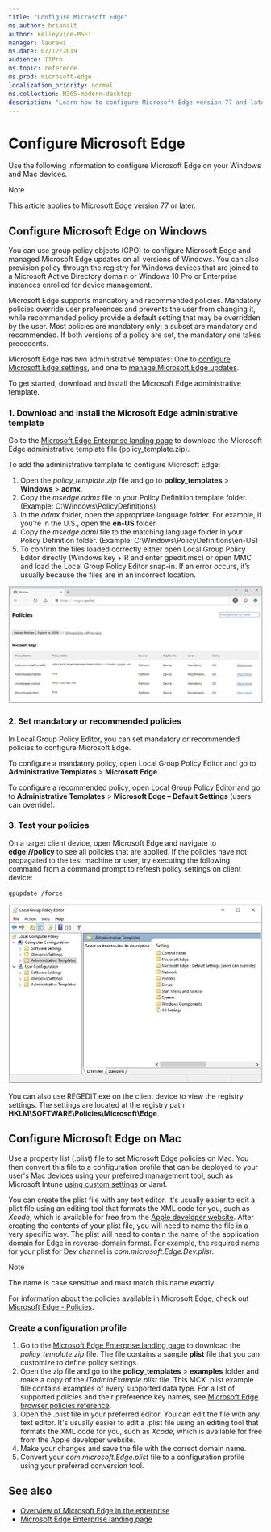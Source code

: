 ```yaml
---
title: "Configure Microsoft Edge"
ms.author: brianalt
author: kelleyvice-MSFT
manager: laurawi
ms.date: 07/12/2019
audience: ITPro
ms.topic: reference
ms.prod: microsoft-edge
localization_priority: normal
ms.collection: M365-modern-desktop
description: "Learn how to configure Microsoft Edge version 77 and later on Windows and Mac"
---
```


# Configure Microsoft Edge

Use the following information to configure Microsoft Edge on your Windows and Mac devices.

> [!NOTE]
> This article applies to Microsoft Edge version 77 or later.

## Configure Microsoft Edge on Windows

You can use group policy objects (GPO) to configure Microsoft Edge and managed Microsoft Edge updates on all versions of Windows. You can also provision policy through the registry for Windows devices that are joined to a Microsoft Active Directory domain or Windows 10 Pro or Enterprise instances enrolled for device management.

Microsoft Edge supports mandatory and recommended policies. Mandatory policies override user preferences and prevents the user from changing it, while recommended policy provide a default setting that may be overridden by the user. Most policies are mandatory only; a subset are mandatory and recommended. If both versions of a policy are set, the mandatory one takes precedents.

Microsoft Edge has two administrative templates: One to [configure Microsoft Edge settings](microsoft-edge-policies.md), and one to [manage Microsoft Edge updates](microsoft-edge-update-policies.md).

To get started, download and install the Microsoft Edge administrative template.

### 1. Download and install the Microsoft Edge administrative template

Go to the [Microsoft Edge Enterprise landing page](https://aka.ms/EdgeEnterprise) to download the Microsoft Edge administrative template file (policy_template.zip).

To add the administrative template to configure Microsoft Edge:

1. Open the _policy_template.zip_ file and go to **policy_templates** > **Windows** > **admx**.
2. Copy the _msedge.admx_ file to your Policy Definition template folder. (Example: C:\Windows\PolicyDefinitions)
3. In the _admx_ folder, open the appropriate language folder. For example, if you’re in the U.S., open the **en-US** folder.
4. Copy the _msedge.adml_ file to the matching language folder in your Policy Definition folder. (Example: C:\Windows\PolicyDefinitions\en-US)
5. To confirm the files loaded correctly either open Local Group Policy Editor directly (Windows key + R and enter gpedit.msc) or open MMC and load the Local Group Policy Editor snap-in. If an error occurs, it’s usually because the files are in an incorrect location.

![Create application](./media/configure-microsoft-edge/edge-gpEdit.jpg)

<!--
To add the administrative template to manage Microsoft Edge updates:

1. Open the _policy_template.zip_ file and go to **updatepolicies**.
2. Copy the _msedgeupdate.admx_ file to your Policy Definition template folder. (Example: C:\Windows\PolicyDefinitions)
3. In the _updatepolicies_ folder, open the appropriate language folder. For example, if you’re in the U.S., open the **en-US** folder.
4. Copy the _msedgeupdate.adml_ file to the matching language folder in your Policy Definition folder. (Example: C:\Windows\PolicyDefinitions\en-US)
5. Open MMC and load the Local Group Policy Editor snap-in to confirm the files loaded correctly. If an error occurs, it’s usually because the files are in an incorrect location.

> [!NOTE]
> Currently the Microsoft Edge update policies are only localized in en-US. Additional language support will be added in a future release.
-->

### 2. Set mandatory or recommended policies

In Local Group Policy Editor, you can set mandatory or recommended policies to configure Microsoft Edge.

To configure a mandatory policy, open Local Group Policy Editor and go to **Administrative Templates** > **Microsoft Edge**.

To configure a recommended policy, open Local Group Policy Editor and go to **Administrative Templates** > **Microsoft Edge – Default Settings** (users can override).

### 3. Test your policies

On a target client device, open Microsoft Edge and navigate to **edge://policy** to see all policies that are applied. If the policies have not propagated to the test machine or user, try executing the following command from a command prompt to refresh policy settings on client device:

``` command
gpupdate /force
```

![Create application](./media/configure-microsoft-edge/edge-policy.jpg)

You can also use REGEDIT.exe on the client device to view the registry settings. The settings are located at the registry path **HKLM\SOFTWARE\Policies\Microsoft\Edge**.

## Configure Microsoft Edge on Mac
Use a property list (.plist) file to set Microsoft Edge policies on Mac. You then convert this file to a configuration profile that can be deployed to your user's Mac devices using your preferred management tool, such as Microsoft Intune [using custom settings](https://docs.microsoft.com/intune/custom-settings-macos) or Jamf.

You can create the plist file with any text editor. It's usually easier to edit a plist file using an editing tool that formats the XML code for you, such as _Xcode_, which is available for free from the [Apple developer website](https://developer.apple.com). After creating the contents of your plist file, you will need to name the file in a very specific way. The plist will need to contain the name of the application domain for Edge in reverse-domain format. For example, the required name for your plist for Dev channel is _com.microsoft.Edge.Dev.plist_.

> [!NOTE]
> The name is case sensitive and must match this name exactly.

For information about the policies available in Microsoft Edge, check out [Microsoft Edge - Policies](microsoft-edge-policies.md).

### Create a configuration profile

1. Go to the [Microsoft Edge Enterprise landing page](https://aka.ms/EdgeEnterprise) to download the _policy_template.zip_ file. The file contains a sample **plist** file that you can customize to define policy settings.
2. Open the zip file and go to the **policy_templates** > **examples** folder and make a copy of the _ITadminExample.plist_ file. This MCX .plist example file contains examples of every supported data type. For a list of supported policies and their preference key names, see [Microsoft Edge browser policies reference](microsoft-edge-policies.md).
3. Open the .plist file in your preferred editor. You can edit the file with any text editor. It's usually easier to edit a .plist file using an editing tool that formats the XML code for you, such as _Xcode_, which is available for free from the Apple developer website.
4. Make your changes and save the file with the correct domain name.
5. Convert your _com.microsoft.Edge.plist_ file to a configuration profile using your preferred conversion tool.

## See also

- [Overview of Microsoft Edge in the enterprise](overview-edge-in-the-enterprise.md)
- [Microsoft Edge Enterprise landing page](https://aka.ms/EdgeEnterprise)
